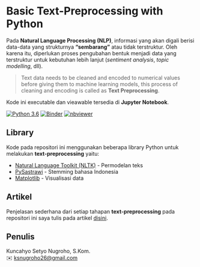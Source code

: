 # Basic Text-Preprocessing with Python
Pada **Natural Language Processing (NLP)**, informasi yang akan digali berisi data-data yang strukturnya **“sembarang”** atau tidak terstruktur. Oleh karena itu, diperlukan proses pengubahan bentuk menjadi data yang terstruktur untuk kebutuhan lebih lanjut (*sentiment analysis*, *topic modelling*, dll).

>Text data needs to be cleaned and encoded to numerical values before giving them to machine learning models, this process of cleaning and encoding is called as **Text Preprocessing**.

Kode ini executable dan vieawable tersedia di **Jupyter Notebook**.

[![Python 3.6](https://img.shields.io/badge/python-3.7-blue.svg)](https://www.python.org/downloads/release/python-360/)
[![Binder](https://mybinder.org/badge_logo.svg)](https://mybinder.org/v2/gh/ksnugroho/basic-text-preprocessing/master?filepath=text-preprocessing.ipynb)
[![nbviewer](https://img.shields.io/badge/render-nbviewer-orange.svg)](https://nbviewer.jupyter.org/github/ksnugroho/basic-text-preprocessing/blob/master/text-preprocessing.ipynb)

## Library
Kode pada repositori ini menggunakan beberapa library Python untuk melakukan **text-preprocessing** yaitu:

* [Natural Language Toolkit (NLTK)](https://github.com/nltk/nltk) - Permodelan teks
* [PySastrawi](https://github.com/har07/PySastrawi) - Stemming  bahasa Indonesia
* [Matplotlib](https://github.com/matplotlib/matplotlib) - Visualisasi data

## Artikel
Penjelasan sederhana dari setiap tahapan **text-preprocessing** pada repositori ini saya tulis pada artikel [disini](https://medium.com/@ksnugroho/dasar-text-preprocessing-dengan-python-a4fa52608ffe).

## Penulis
Kuncahyo Setyo Nugroho, S.Kom.  
✉️ ksnugroho26@gmail.com
